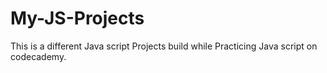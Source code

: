 # My-JS-Projects
This is a different Java script Projects build while Practicing Java script on codecademy.
